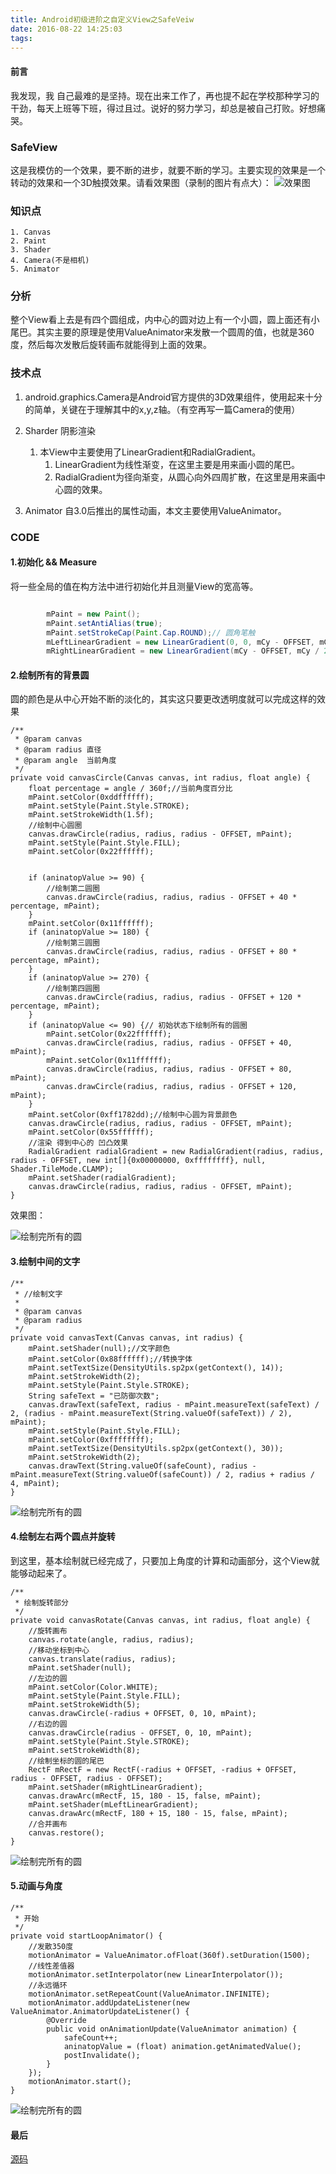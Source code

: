 ```yaml
---
title: Android初级进阶之自定义View之SafeVeiw
date: 2016-08-22 14:25:03
tags:
---
```

#### 前言
我发现，我 自己最难的是坚持。现在出来工作了，再也提不起在学校那种学习的干劲，每天上班等下班，得过且过。说好的努力学习，却总是被自己打败。好想痛哭。

### SafeView
这是我模仿的一个效果，要不断的进步，就要不断的学习。主要实现的效果是一个转动的效果和一个3D触摸效果。请看效果图（录制的图片有点大）：
![效果图](http://obh9jd33g.bkt.clouddn.com/saveViewStep5.gif)

### 知识点
	1. Canvas
	2. Paint
	3. Shader
	4. Camera(不是相机)
	5. Animator

### 分析
整个View看上去是有四个圆组成，内中心的圆对边上有一个小圆，圆上面还有小尾巴。其实主要的原理是使用ValueAnimator来发散一个圆周的值，也就是360度，然后每次发散后旋转画布就能得到上面的效果。

### 技术点
1. android.graphics.Camera是Android官方提供的3D效果组件，使用起来十分的简单，关键在于理解其中的x,y,z轴。（有空再写一篇Camera的使用）
2. Sharder 阴影渲染
	1. 本View中主要使用了LinearGradient和RadialGradient。
		1. LinearGradient为线性渐变，在这里主要是用来画小圆的尾巴。
		2. RadialGradient为径向渐变，从圆心向外四周扩散，在这里是用来画中心圆的效果。

3. Animator 自3.0后推出的属性动画，本文主要使用ValueAnimator。
### CODE
#### 1.初始化 && Measure
将一些全局的值在构方法中进行初始化并且测量View的宽高等。

```java

  		mPaint = new Paint();
        mPaint.setAntiAlias(true);
        mPaint.setStrokeCap(Paint.Cap.ROUND);// 圆角笔触
        mLeftLinearGradient = new LinearGradient(0, 0, mCy - OFFSET, mCy - OFFSET, 0xddffffff, 0x00000000, Shader.TileMode.CLAMP);//左边的尾巴
        mRightLinearGradient = new LinearGradient(mCy - OFFSET, mCy / 2, 0, mCy / 2, 0xddffffff, 0x00000000, Shader.TileMode.CLAMP);//右边的尾巴
```

#### 2.绘制所有的背景圆
圆的颜色是从中心开始不断的淡化的，其实这只要更改透明度就可以完成这样的效果
	
	/**
     * @param canvas
     * @param radius 直径
     * @param angle  当前角度
     */
    private void canvasCircle(Canvas canvas, int radius, float angle) {
        float percentage = angle / 360f;//当前角度百分比
        mPaint.setColor(0xddffffff);
        mPaint.setStyle(Paint.Style.STROKE);
        mPaint.setStrokeWidth(1.5f);
        //绘制中心圆圈
        canvas.drawCircle(radius, radius, radius - OFFSET, mPaint);
        mPaint.setStyle(Paint.Style.FILL);
        mPaint.setColor(0x22ffffff);


        if (aninatopValue >= 90) {
            //绘制第二圆圈
            canvas.drawCircle(radius, radius, radius - OFFSET + 40 * percentage, mPaint);
        }
        mPaint.setColor(0x11ffffff);
        if (aninatopValue >= 180) {
            //绘制第三圆圈
            canvas.drawCircle(radius, radius, radius - OFFSET + 80 * percentage, mPaint);
        }
        if (aninatopValue >= 270) {
            //绘制第四圆圈
            canvas.drawCircle(radius, radius, radius - OFFSET + 120 * percentage, mPaint);
        }
        if (aninatopValue <= 90) {// 初始状态下绘制所有的圆圈
            mPaint.setColor(0x22ffffff);
            canvas.drawCircle(radius, radius, radius - OFFSET + 40, mPaint);
            mPaint.setColor(0x11ffffff);
            canvas.drawCircle(radius, radius, radius - OFFSET + 80, mPaint);
            canvas.drawCircle(radius, radius, radius - OFFSET + 120, mPaint);
        }
        mPaint.setColor(0xff1782dd);//绘制中心圆为背景颜色
        canvas.drawCircle(radius, radius, radius - OFFSET, mPaint);
        mPaint.setColor(0x55ffffff);
        //渲染 得到中心的 凹凸效果
        RadialGradient radialGradient = new RadialGradient(radius, radius, radius - OFFSET, new int[]{0x00000000, 0xffffffff}, null, Shader.TileMode.CLAMP);
        mPaint.setShader(radialGradient);
        canvas.drawCircle(radius, radius, radius - OFFSET, mPaint);
    }

效果图：

![绘制完所有的圆](http://obh9jd33g.bkt.clouddn.com/saveViewStep1.png)


#### 3.绘制中间的文字

	/**
     * //绘制文字
     *
     * @param canvas
     * @param radius
     */
    private void canvasText(Canvas canvas, int radius) {
        mPaint.setShader(null);//文字颜色
        mPaint.setColor(0x88ffffff);//转换字体
        mPaint.setTextSize(DensityUtils.sp2px(getContext(), 14));
        mPaint.setStrokeWidth(2);
        mPaint.setStyle(Paint.Style.STROKE);
        String safeText = "已防御次数";
        canvas.drawText(safeText, radius - mPaint.measureText(safeText) / 2, (radius - mPaint.measureText(String.valueOf(safeText)) / 2), mPaint);
        mPaint.setStyle(Paint.Style.FILL);
        mPaint.setColor(0xffffffff);
        mPaint.setTextSize(DensityUtils.sp2px(getContext(), 30));
        mPaint.setStrokeWidth(2);
        canvas.drawText(String.valueOf(safeCount), radius - mPaint.measureText(String.valueOf(safeCount)) / 2, radius + radius / 4, mPaint);
    }

![绘制完所有的圆](http://obh9jd33g.bkt.clouddn.com/saveViewStep2.png)


#### 4.绘制左右两个圆点并旋转
到这里，基本绘制就已经完成了，只要加上角度的计算和动画部分，这个View就能够动起来了。

	/**
     * 绘制旋转部分
     */
    private void canvasRotate(Canvas canvas, int radius, float angle) {
        //旋转画布
        canvas.rotate(angle, radius, radius);
        //移动坐标到中心
        canvas.translate(radius, radius);
        mPaint.setShader(null);
        //左边的圆
        mPaint.setColor(Color.WHITE);
        mPaint.setStyle(Paint.Style.FILL);
        mPaint.setStrokeWidth(5);
        canvas.drawCircle(-radius + OFFSET, 0, 10, mPaint);
        //右边的圆
        canvas.drawCircle(radius - OFFSET, 0, 10, mPaint);
        mPaint.setStyle(Paint.Style.STROKE);
        mPaint.setStrokeWidth(8);
        //绘制坐标的圆的尾巴
        RectF mRectF = new RectF(-radius + OFFSET, -radius + OFFSET, radius - OFFSET, radius - OFFSET);
        mPaint.setShader(mRightLinearGradient);
        canvas.drawArc(mRectF, 15, 180 - 15, false, mPaint);
        mPaint.setShader(mLeftLinearGradient);
        canvas.drawArc(mRectF, 180 + 15, 180 - 15, false, mPaint);
        //合并画布
        canvas.restore();
    }
![绘制完所有的圆](http://obh9jd33g.bkt.clouddn.com/saveViewStep3.png)
#### 5.动画与角度

	/**
     * 开始
     */
    private void startLoopAnimator() {
        //发散350度
        motionAnimator = ValueAnimator.ofFloat(360f).setDuration(1500);
        //线性差值器
        motionAnimator.setInterpolator(new LinearInterpolator());
        //永远循环
        motionAnimator.setRepeatCount(ValueAnimator.INFINITE);
        motionAnimator.addUpdateListener(new ValueAnimator.AnimatorUpdateListener() {
            @Override
            public void onAnimationUpdate(ValueAnimator animation) {
                safeCount++;
                aninatopValue = (float) animation.getAnimatedValue();
                postInvalidate();
            }
        });
        motionAnimator.start();
    }
![绘制完所有的圆](http://obh9jd33g.bkt.clouddn.com/saveViewStep4.gif)



#### 最后


[源码](https://github.com/aohanyao/Advanced/blob/master/code/CustomView/CustLoding/app/src/main/java/aohanyao/com/custloding/ui/SafeView.java)